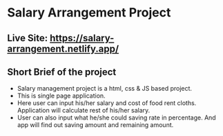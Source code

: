 ﻿# Salary Arrangement Project
 ## Live Site: https://salary-arrangement.netlify.app/
 
 ## Short Brief of the project
* Salary management project is a html, css & JS based project.
* This is single page application.
* Here user can input his/her salary and cost of food rent cloths. Application will calculate rest of his/her salary.
* User can also input what he/she could saving rate in percentage. And app will find out saving amount and remaining amount.
